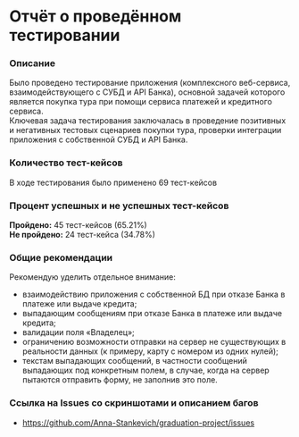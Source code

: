 # Отчёт о проведённом тестировании
### Описание
Было проведено тестирование приложения (комплексного веб-сервиса, взаимодействующего с СУБД и API Банка), основной задачей которого является покупка тура при помощи сервиса платежей и кредитного сервиса.   
Ключевая задача тестирования заключалась в проведение позитивных и негативных тестовых сценариев покупки тура, проверки интеграции приложения с собственной СУБД и API Банка.
### Количество тест-кейсов
В ходе тестирования было применено 69 тест-кейсов  
### Процент успешных и не успешных тест-кейсов
**Пройдено:** 45 тест-кейсов (65.21%)  
**Не пройдено:** 24 тест-кейса (34.78%)
### Общие рекомендации  
Рекомендую уделить отдельное внимание:
* взаимодействию приложения с собственной БД при отказе Банка в платеже или выдаче кредита;
* выпадающим сообщениям при отказе Банка в платеже или выдаче кредита;
* валидации поля «Владелец»;
* ограничению возможности отправки на сервер не существующих в реальности данных (к примеру, карту с номером из одних нулей);
* текстам выпадающих сообщений, в частности сообщений выпадающих под конкретным полем, в случае, когда на сервер пытаются отправить форму, не заполнив это поле.
### Ссылка на Issues со скриншотами и описанием багов
* https://github.com/Anna-Stankevich/graduation-project/issues 
